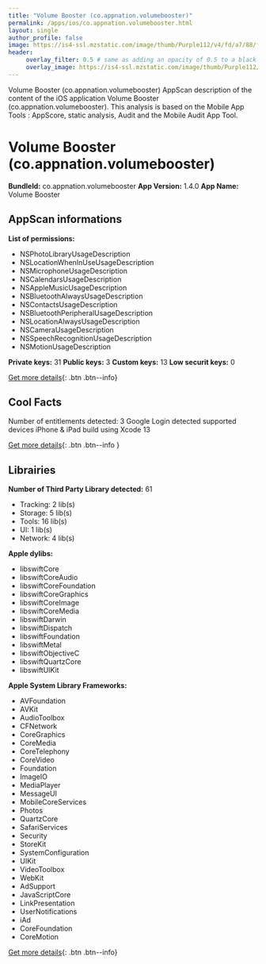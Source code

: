 ```yaml
---
title: "Volume Booster (co.appnation.volumebooster)"
permalink: /apps/ios/co.appnation.volumebooster.html
layout: single
author_profile: false
image: https://is4-ssl.mzstatic.com/image/thumb/Purple112/v4/fd/a7/88/fda78847-687f-374b-b342-b8869c7365c3/AppIcon-0-0-1x_U007emarketing-0-0-0-7-0-0-sRGB-0-0-0-GLES2_U002c0-512MB-85-220-0-0.png/512x512bb.jpg
header: 
     overlay_filter: 0.5 # same as adding an opacity of 0.5 to a black background
     overlay_image: https://is4-ssl.mzstatic.com/image/thumb/Purple112/v4/fd/a7/88/fda78847-687f-374b-b342-b8869c7365c3/AppIcon-0-0-1x_U007emarketing-0-0-0-7-0-0-sRGB-0-0-0-GLES2_U002c0-512MB-85-220-0-0.png/512x512bb.jpg
---
```

Volume Booster (co.appnation.volumebooster) AppScan description of the content of the iOS application Volume Booster (co.appnation.volumebooster). This analysis is based on the Mobile App Tools : AppScore, static analysis, Audit and the Mobile Audit App Tool.

# Volume Booster (co.appnation.volumebooster)

**BundleId:** co.appnation.volumebooster
**App Version:** 1.4.0
**App Name:** Volume Booster


## AppScan informations 

**List of permissions:** 
- NSPhotoLibraryUsageDescription
- NSLocationWhenInUseUsageDescription
- NSMicrophoneUsageDescription
- NSCalendarsUsageDescription
- NSAppleMusicUsageDescription
- NSBluetoothAlwaysUsageDescription
- NSContactsUsageDescription
- NSBluetoothPeripheralUsageDescription
- NSLocationAlwaysUsageDescription
- NSCameraUsageDescription
- NSSpeechRecognitionUsageDescription
- NSMotionUsageDescription
  
  
**Private keys:** 31
**Public keys:** 3
**Custom keys:** 13
**Low securit keys:** 0
  
[Get more details](/pricing.html){: .btn .btn--info}

## Cool Facts

Number of entitlements detected: 3
Google Login detected
supported devices iPhone & iPad
build using Xcode 13
  
[Get more details](/pricing.html){: .btn .btn--info }

## Librairies 
**Number of Third Party Library detected:** 61
- Tracking: 2 lib(s)
- Storage: 5 lib(s)
- Tools: 16 lib(s)
- UI: 1 lib(s)
- Network: 4 lib(s)


**Apple dylibs:**
- libswiftCore
- libswiftCoreAudio
- libswiftCoreFoundation
- libswiftCoreGraphics
- libswiftCoreImage
- libswiftCoreMedia
- libswiftDarwin
- libswiftDispatch
- libswiftFoundation
- libswiftMetal
- libswiftObjectiveC
- libswiftQuartzCore
- libswiftUIKit


**Apple System Library Frameworks:**
- AVFoundation
- AVKit
- AudioToolbox
- CFNetwork
- CoreGraphics
- CoreMedia
- CoreTelephony
- CoreVideo
- Foundation
- ImageIO
- MediaPlayer
- MessageUI
- MobileCoreServices
- Photos
- QuartzCore
- SafariServices
- Security
- StoreKit
- SystemConfiguration
- UIKit
- VideoToolbox
- WebKit
- AdSupport
- JavaScriptCore
- LinkPresentation
- UserNotifications
- iAd
- CoreFoundation
- CoreMotion


  
[Get more details](/pricing.html){: .btn .btn--info}

